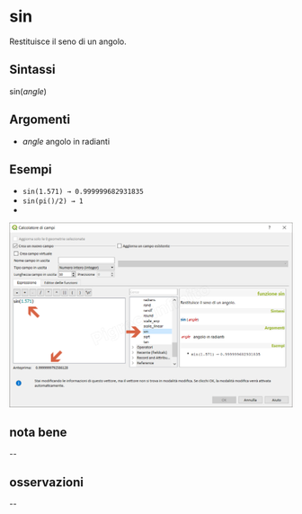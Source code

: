 # sin

Restituisce il seno di un angolo.

## Sintassi

sin(_angle_)

## Argomenti

* _angle_ angolo in radianti

## Esempi

* `sin(1.571) → 0.999999682931835`
* `sin(pi()/2) → 1`
* 
![](/img/matematica/sin/sin1.png)

## nota bene

--

## osservazioni

--